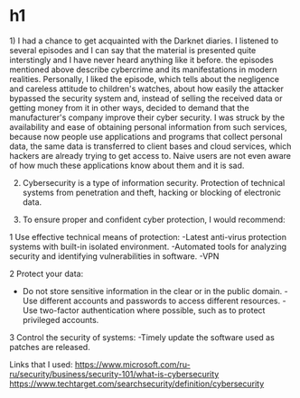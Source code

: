 # h1
<p>1) I had a chance to get acquainted with the Darknet diaries. I listened to several episodes and I can say that the material is presented quite interstingly and I have never heard anything like it before. the episodes mentioned above describe cybercrime and its manifestations in modern realities. Personally, I liked the episode, which tells about the negligence and careless attitude to children's watches, about how easily the attacker bypassed the security system and, instead of selling the received data or getting money from it in other ways, decided to demand that the manufacturer's company improve their cyber security. I was struck by the availability and ease of obtaining personal information from such services, because now people use applications and programs that collect personal data, the same data is transferred to client bases and cloud services, which hackers are already trying to get access to. Naive users are not even aware of how much these applications know about them and it is sad.

2) Cybersecurity is a type of information security. Protection of technical systems from penetration and theft, hacking or blocking of electronic data.

3) To ensure proper and confident cyber protection, I would recommend:

1 Use effective technical means of protection:
-Latest anti-virus protection systems with built-in isolated environment.
-Automated tools for analyzing security and identifying vulnerabilities in software.
-VPN

2 Protect your data:
- Do not store sensitive information in the clear or in the public domain.
-Use different accounts and passwords to access different resources.
-Use two-factor authentication where possible, such as to protect privileged accounts.

3 Control the security of systems:
-Timely update the software used as patches are released.</p>

Links that I used:
https://www.microsoft.com/ru-ru/security/business/security-101/what-is-cybersecurity
https://www.techtarget.com/searchsecurity/definition/cybersecurity
